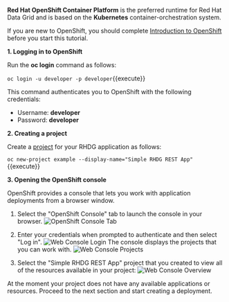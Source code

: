 **Red Hat OpenShift Container Platform** is the preferred runtime for Red Hat Data Grid and is based on the **Kubernetes** container-orchestration system.

If you are new to OpenShift, you should complete [Introduction to OpenShift]( https://learn.openshift.com/introduction/) before you start this tutorial.


**1. Logging in to OpenShift**

Run the **oc login** command as follows:

`oc login -u developer -p developer`{{execute}}

This command authenticates you to OpenShift with the following credentials:
* Username: **developer**
* Password: **developer**

**2. Creating a project**

Create a [project](https://docs.openshift.com/container-platform/3.6/architecture/core_concepts/projects_and_users.html#projects) for your RHDG application as follows:

`oc new-project example --display-name="Simple RHDG REST App"`{{execute}}

**3. Opening the OpenShift console**

OpenShift provides a console that lets you work with application deployments from a browser window.

1. Select the "OpenShift Console" tab to launch the console in your browser.
![OpenShift Console Tab](/images/openshift-console-tab.png)

2. Enter your credentials when prompted to authenticate and then select "Log in".
![Web Console Login](/images/login.png)
The console displays the projects that you can work with.
![Web Console Projects](/images/projects.png)

3. Select the "Simple RHDG REST App" project that you created to view all of the resources available in your project:
![Web Console Overview](/images/overview.png)

At the moment your project does not have any available applications or resources. Proceed to the next section and start creating a deployment.
